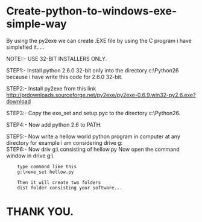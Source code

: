 # Create-python-to-windows-exe-simple-way
By using the py2exe we can create .EXE file by using the C program i have simplefied it.....

NOTE::- USE 32-BIT INSTALLERS ONLY.

STEP1:- Install python 2.6.0 32-bit only into the directory c:\Python26 because i have write this code for 2.6.0 32-bit.

STEP2:- Install py2exe from this link  http://prdownloads.sourceforge.net/py2exe/py2exe-0.6.9.win32-py2.6.exe?download

STEP3:- Copy the exe_set and setup.pyc to the directory c:\Python26.

STEP4:- Now add python 2.6 to PATH.

STEP5:- Now write a hellow world python program in computer at any directory 
        for example i am considering drive g:\
STEP6:- Now driv g:\ consisting of hellow.py
        Now open the command window in drive g:\
        
        type command like this 
        g:\>exe_set hellow.py
        
        Then it will create two folders 
        dist folder consisting your software...
        
        
# THANK YOU.

